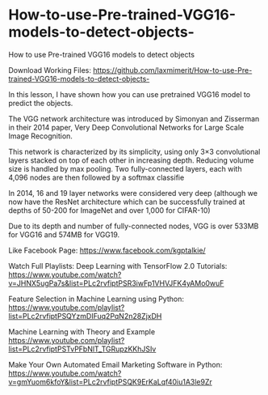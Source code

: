 # How-to-use-Pre-trained-VGG16-models-to-detect-objects-
How to use Pre-trained VGG16 models to detect objects 

Download Working Files: https://github.com/laxmimerit/How-to-use-Pre-trained-VGG16-models-to-detect-objects-

In this lesson, I have shown how you can use pretrained VGG16 model to predict the objects.

The VGG network architecture was introduced by Simonyan and Zisserman in their 2014 paper, Very Deep Convolutional Networks for Large Scale Image Recognition.

This network is characterized by its simplicity, using only 3×3 convolutional layers stacked on top of each other in increasing depth. Reducing volume size is handled by max pooling. Two fully-connected layers, each with 4,096 nodes are then followed by a softmax classifie

In 2014, 16 and 19 layer networks were considered very deep (although we now have the ResNet architecture which can be successfully trained at depths of 50-200 for ImageNet and over 1,000 for CIFAR-10)

Due to its depth and number of fully-connected nodes, VGG is over 533MB for VGG16 and 574MB for VGG19.


Like Facebook Page: 
https://www.facebook.com/kgptalkie/

Watch Full Playlists: 
Deep Learning with TensorFlow 2.0 Tutorials: https://www.youtube.com/watch?v=JHNX5ugPa7s&list=PLc2rvfiptPSR3iwFp1VHVJFK4yAMo0wuF

Feature Selection in Machine Learning using Python: https://www.youtube.com/playlist?list=PLc2rvfiptPSQYzmDIFuq2PqN2n28ZjxDH

Machine Learning with Theory and Example https://www.youtube.com/playlist?list=PLc2rvfiptPSTvPFbNlT_TGRupzKKhJSIv

Make Your Own Automated Email Marketing Software in Python: https://www.youtube.com/watch?v=gmYuom6kfoY&list=PLc2rvfiptPSQK9ErKaLqf40iu1A3le9Zr
